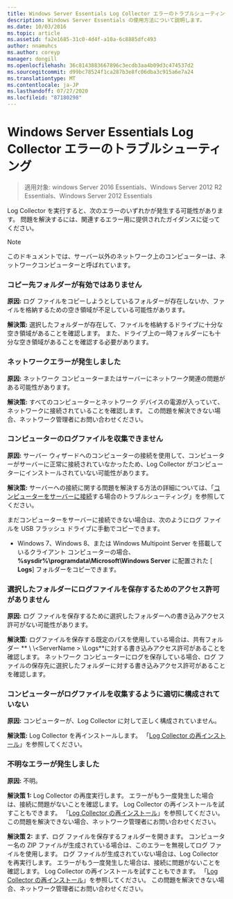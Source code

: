 ```yaml
---
title: Windows Server Essentials Log Collector エラーのトラブルシューティング
description: Windows Server Essentials の使用方法について説明します。
ms.date: 10/03/2016
ms.topic: article
ms.assetid: fa2e1685-31c0-4d4f-a10a-6c8885dfc493
author: nnamuhcs
ms.author: coreyp
manager: dongill
ms.openlocfilehash: 36c8143883667896c3ecdb3aa4b09d3c474537d2
ms.sourcegitcommit: d99bc78524f1ca287b3e8fc06dba3c915a6e7a24
ms.translationtype: MT
ms.contentlocale: ja-JP
ms.lasthandoff: 07/27/2020
ms.locfileid: "87180298"
---
```

# <a name="troubleshoot-windows-server-essentials-log-collector-errors"></a>Windows Server Essentials Log Collector エラーのトラブルシューティング

>適用対象: windows Server 2016 Essentials、Windows Server 2012 R2 Essentials、Windows Server 2012 Essentials

Log Collector を実行すると、次のエラーのいずれかが発生する可能性があります。 問題を解決するには、関連するエラー用に提供されたガイダンスに従ってください。

> [!NOTE]
> このドキュメントでは、サーバー以外のネットワーク上のコンピューターは、ネットワークコンピューターと呼ばれています。

###  <a name="the-destination-folder-is-not-valid"></a><a name="BKMK_TheDestinationFolderIsNotValid"></a>コピー先フォルダーが有効ではありません
 **原因:** ログ ファイルをコピーしようとしているフォルダーが存在しないか、ファイルを格納するための空き領域が不足している可能性があります。

 **解決策:** 選択したフォルダーが存在して、ファイルを格納するドライブに十分な空き領域があることを確認します。 また、ドライブ上の一時フォルダーにも十分な空き領域があることを確認する必要があります。

###  <a name="a-network-error-has-occurred"></a><a name="BKMK_ANetworkErrorHasOccurred"></a>ネットワークエラーが発生しました
 **原因:** ネットワーク コンピューターまたはサーバーにネットワーク関連の問題がある可能性があります。

 **解決策:** すべてのコンピューターとネットワーク デバイスの電源が入っていて、ネットワークに接続されていることを確認します。 この問題を解決できない場合、ネットワーク管理者にお問い合わせください。

###  <a name="cannot-collect-log-files-for-the-computer"></a><a name="BKMK_CannotCollectLogFiles"></a>コンピューターのログファイルを収集できません
 **原因:** サーバー ウィザードへのコンピューターの接続を使用して、コンピューターがサーバーに正常に接続されていなかったため、Log Collector がコンピューターにインストールされていない可能性があります。

 **解決策:** サーバーへの接続に関する問題を解決する方法の詳細については、「[コンピューターをサーバーに接続](https://go.microsoft.com/fwlink/p/?LinkID=241492)する場合のトラブルシューティング」を参照してください。

 まだコンピューターをサーバーに接続できない場合は、次のようにログ ファイルを USB フラッシュ ドライブに手動でコピーできます。

-   Windows 7、Windows 8、または Windows Multipoint Server を搭載しているクライアント コンピューターの場合、 **%sysdir%\programdata\Microsoft\Windows Server** に配置された [ **Logs**] フォルダーをコピーできます。

###  <a name="you-do-not-have-permission-to-save-the-log-files-to-the-selected-folder"></a><a name="BKMK_YouDoNotHavePermission"></a>選択したフォルダーにログファイルを保存するためのアクセス許可がありません
 **原因:** ログ ファイルを保存するために選択したフォルダーへの書き込みアクセス許可がない可能性があります。

 **解決策:** ログファイルを保存する既定のパスを使用している場合は、共有フォルダー ** \\ \\<ServerName \> \Logs**に対する書き込みアクセス許可があることを確認します。 ネットワーク コンピューターにログを保存している場合、ログ ファイルの保存先に選択したフォルダーに対する書き込みアクセス許可があることを確認します。

###  <a name="the-computer-is-not-configured-properly-to-collect-the-log-files"></a><a name="BKMK_TheComputerIsNotConfiguredProperly"></a>コンピューターがログファイルを収集するように適切に構成されていない
 **原因:** コンピューターが、Log Collector に対して正しく構成されていません。

 **解決策:** Log Collector を再インストールします。 「[Log Collector の再インストール](Install-the-Windows-Server-Essentials-Log-Collector.md#BKMK_Reinstall)」を参照してください。

###  <a name="an-unknown-error-occurred"></a><a name="BKMK_AnUnknownErrorOccurred"></a>不明なエラーが発生しました
 **原因:** 不明。

 **解決策 1:** Log Collector の再度実行します。 エラーがもう一度発生した場合は、接続に問題がないことを確認します。 Log Collector の再インストールを試すこともできます。 「[Log Collector の再インストール](Install-the-Windows-Server-Essentials-Log-Collector.md#BKMK_Reinstall)」を参照してください。 この問題を解決できない場合、ネットワーク管理者にお問い合わせください。

 **解決策 2:** まず、ログ ファイルを保存するフォルダーを開きます。 コンピューター名の ZIP ファイルが生成されている場合は、このエラーを無視してログ ファイルを使用します。 ログ ファイルが生成されていない場合は、Log Collector を再実行します。 エラーがもう一度発生した場合は、接続に問題がないことを確認します。 Log Collector の再インストールを試すこともできます。 「[Log Collector の再インストール](Install-the-Windows-Server-Essentials-Log-Collector.md#BKMK_Reinstall)」を参照してください。 この問題を解決できない場合、ネットワーク管理者にお問い合わせください。